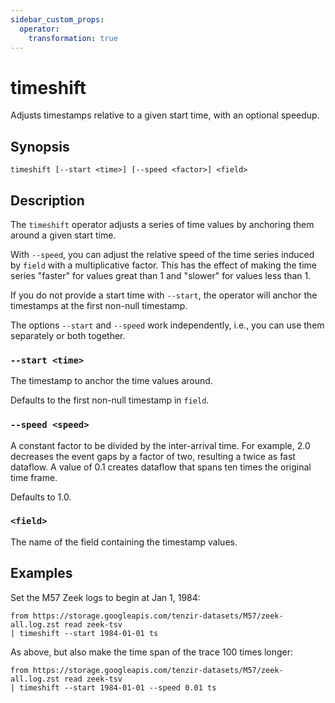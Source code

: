 ```yaml
---
sidebar_custom_props:
  operator:
    transformation: true
---
```


# timeshift

Adjusts timestamps relative to a given start time, with an optional speedup.

## Synopsis

```
timeshift [--start <time>] [--speed <factor>] <field>
```

## Description

The `timeshift` operator adjusts a series of time values by anchoring them
around a given start time.

With `--speed`, you can adjust the relative speed of the time series induced by
`field` with a multiplicative factor. This has the effect of making the time
series "faster" for values great than 1 and "slower" for values less than 1.

If you do not provide a start time with `--start`, the operator will anchor the
timestamps at the first non-null timestamp.

The options `--start` and `--speed` work independently, i.e., you can use them
separately or both together.

### `--start <time>`

The timestamp to anchor the time values around.

Defaults to the first non-null timestamp in `field`.

### `--speed <speed>`

A constant factor to be divided by the inter-arrival time. For example, 2.0
decreases the event gaps by a factor of two, resulting a twice as fast dataflow.
A value of 0.1 creates dataflow that spans ten times the original time frame.

Defaults to 1.0.

### `<field>`

The name of the field containing the timestamp values.

## Examples

Set the M57 Zeek logs to begin at Jan 1, 1984:

```
from https://storage.googleapis.com/tenzir-datasets/M57/zeek-all.log.zst read zeek-tsv
| timeshift --start 1984-01-01 ts
```

As above, but also make the time span of the trace 100 times longer:

```
from https://storage.googleapis.com/tenzir-datasets/M57/zeek-all.log.zst read zeek-tsv
| timeshift --start 1984-01-01 --speed 0.01 ts
```
